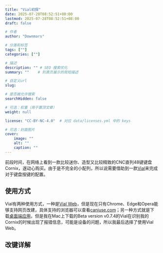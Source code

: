 ```yaml
---
title: "Vial初探"
date: 2025-07-28T08:52:51+08:00
lastmod: 2025-07-28T08:52:51+08:00
draft: false

# 作者
author: "Downmars"

# 分类和标签
tags: [""]
categories: [""]

# 描述
description: "" # SEO 搜索优化
summary: ""    # 列表页展示的简短描述

# 自定义url
slug:

# 是否被允许搜索
searchHidden: false

# 可选：权重（用于置顶文章）
weight: null

license: "CC-BY-NC-4.0"  # 对应 data/licenses.yml 中的 keys

# 可选：封面图片
cover:
    image: ""
    alt: ""
    caption: ""
---
```


前段时间，在网络上看到一款比较迷你、造型又比较精致的CNC直列48键键盘Cornix，遂动心购买。由于是不完全的小配列，所以说需要借助到一款[Vial](https://get.vial.today/)来完成对于键盘按键的配置。  

## 使用方式  
Vial有两种使用方式，一种是[Vial Web](https://vial.rocks/)，但是现在只有Chrome、Edge和Opera能够支持网页改建，具体支持的浏览器可以查看[caniuse.com](https://caniuse.com/webhid)；另一种方式就是下载[桌面端应用](https://get.vial.today/download/)，但是我在Mac上下载的Beta version v0.7.4的Vial在识别我的Cornix的时候出现了报错信息，可能是设备的问题，所以我最后选择了使用Vial Web。

## 改键详解
